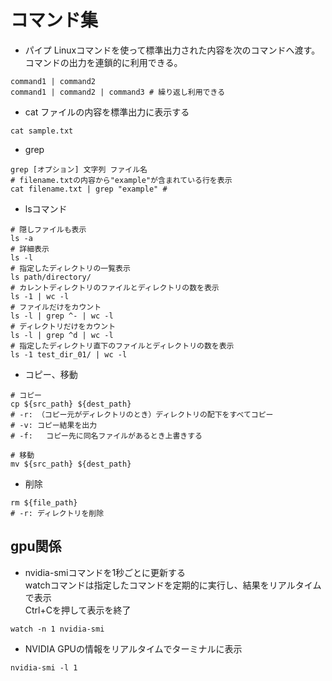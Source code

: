 # コマンド集  
- パイプ
Linuxコマンドを使って標準出力された内容を次のコマンドへ渡す。  
コマンドの出力を連鎖的に利用できる。  
```shell
command1 | command2
command1 | command2 | command3 # 繰り返し利用できる
```

- cat
ファイルの内容を標準出力に表示する
```shell
cat sample.txt
```

- grep
```shell
grep [オプション] 文字列 ファイル名
# filename.txtの内容から"example"が含まれている行を表示
cat filename.txt | grep "example" # 
```

- lsコマンド
```shell
# 隠しファイルも表示
ls -a
# 詳細表示
ls -l
# 指定したディレクトリの一覧表示
ls path/directory/
# カレントディレクトリのファイルとディレクトリの数を表示
ls -1 | wc -l
# ファイルだけをカウント
ls -l | grep ^- | wc -l
# ディレクトリだけをカウント
ls -l | grep ^d | wc -l
# 指定したディレクトリ直下のファイルとディレクトリの数を表示
ls -1 test_dir_01/ | wc -l
```

- コピー、移動
```shell
# コピー
cp ${src_path} ${dest_path}
# -r: （コピー元がディレクトリのとき）ディレクトリの配下をすべてコピー
# -v: コピー結果を出力
# -f: 	コピー先に同名ファイルがあるとき上書きする

# 移動
mv ${src_path} ${dest_path}
```

- 削除
```
rm ${file_path}
# -r: ディレクトリを削除
```

## gpu関係
- nvidia-smiコマンドを1秒ごとに更新する  
watchコマンドは指定したコマンドを定期的に実行し、結果をリアルタイムで表示  
Ctrl+Cを押して表示を終了  
```shell
watch -n 1 nvidia-smi
```

- NVIDIA GPUの情報をリアルタイムでターミナルに表示
```shell
nvidia-smi -l 1
```
